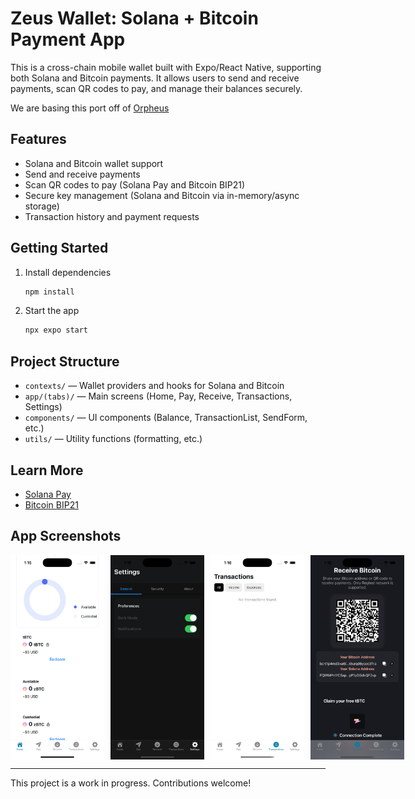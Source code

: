 # Zeus Wallet: Solana + Bitcoin Payment App

This is a cross-chain mobile wallet built with Expo/React Native, supporting both Solana and Bitcoin payments. It allows users to send and receive payments, scan QR codes to pay, and manage their balances securely.

We are basing this port off of [Orpheus](https://github.com/ZeusNetworkHQ/orpheus)

## Features
- Solana and Bitcoin wallet support
- Send and receive payments
- Scan QR codes to pay (Solana Pay and Bitcoin BIP21)
- Secure key management (Solana and Bitcoin via in-memory/async storage)
- Transaction history and payment requests

## Getting Started

1. Install dependencies
   ```bash
   npm install
   ```
2. Start the app
   ```bash
   npx expo start
   ```

## Project Structure
- `contexts/` — Wallet providers and hooks for Solana and Bitcoin
- `app/(tabs)/` — Main screens (Home, Pay, Receive, Transactions, Settings)
- `components/` — UI components (Balance, TransactionList, SendForm, etc.)
- `utils/` — Utility functions (formatting, etc.)

## Learn More
- [Solana Pay](https://github.com/solana-labs/solana-pay)
- [Bitcoin BIP21](https://github.com/bitcoin/bips/blob/master/bip-0021.mediawiki)

## App Screenshots

<div style="display: flex; gap: 10px;">
  <img src="assets/graphics/app/home.png" alt="Home Screen" width="150"/>
  <img src="assets/graphics/app/settings.png" alt="Settings Screen" width="150"/>
  <img src="assets/graphics/app/transactions.png" alt="Transactions Screen" width="150"/>
  <img src="assets/graphics/app/receive.png" alt="Receive Bitcoin Screen" width="150"/>
</div>

---

This project is a work in progress. Contributions welcome!
